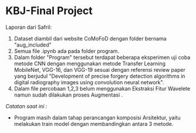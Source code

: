 # KBJ-Final Project

Laporan dari Safril:
1) Dataset diambil dari website CoMoFoD dengan folder bernama "aug_included"
2) Semua file .ipynb ada pada folder program.
3) Dalam folder "Program" tersebut terdapat beberapa eksperimen uji coba metode CNN dengan menggunakan metode Transfer Learning MobileNet, VGG-16, dan VGG-19 sesuai dengan referensi review paper yang berjudul "Development of precise forgery detection algorithms in digital radiography images using convolution neural network".
4) Dalam file percobaan 1,2,3 belum menggunakan Ekstraksi Fitur Wavelete namun sudah dilakukan proses Augmentasi .

*Catatan saat ini :*
- Program masih dalam tahap perancangan komposisi Arsitektur, yaitu melakukan train model dengan membandingkan antara 3 metode.
